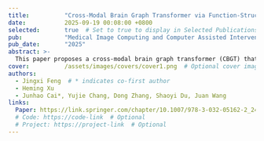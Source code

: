 ```yaml
---
title:          "Cross-Modal Brain Graph Transformer via Function-Structure Connectivity Network for Brain Disease Diagnosis"
date:           2025-09-19 00:08:00 +0800
selected:       true  # Set to true to display in Selected Publications
pub:            "Medical Image Computing and Computer Assisted Intervention (MICCAI)"
pub_date:       "2025"
abstract: >-
  This paper proposes a cross-modal brain graph transformer (CBGT) that integrates functional and structural brain connectivity through attention-based feature fusion and cross-modal pooling, achieving superior performance in brain disease diagnosis and identifying meaningful multimodal biomarkers.
cover:          /assets/images/covers/cover1.png  # Optional cover image
authors:
  - Jingxi Feng  # * indicates co-first author
  - Heming Xu
  - Junhao Cai*, Yujie Chang, Dong Zhang, Shaoyi Du, Juan Wang
links:
  Paper: https://link.springer.com/chapter/10.1007/978-3-032-05162-2_24
  # Code: https://code-link  # Optional
  # Project: https://project-link  # Optional
---
```


<!-- ---
title:          "你的论文标题"
date:           2024-05-12 00:01:00 +0800
selected:       true  # 设置为true才会在Selected Publications中显示
pub:            "会议/期刊名称"
pub_date:       "2024"
abstract: >-
  论文的简短摘要（1-2句话）
cover:          /assets/images/covers/cover1.jpg  # 可选的封面图片
authors:
  - 你的名字*  # *表示共同第一作者
  - 合作者姓名
  - 其他作者
links:
  Paper: https://论文链接
  Code: https://代码链接  # 可选
  Project: https://项目链接  # 可选
--- -->